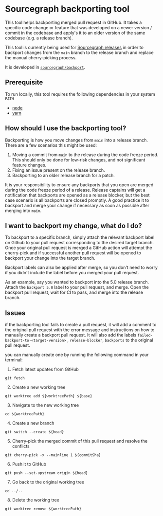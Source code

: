 # Sourcegraph backporting tool

This tool helps backporting merged pull request in GitHub. It takes a specific code change or feature that was developed on a newer version / commit in the codebase and apply's it to an older version of the same codebase (e.g. a release branch).

This tool is currently being used for [Sourcegraph releases](../process/releases/index.md) in order to backport changes from the `main` branch to the release branch and replace the manual cherry-picking process.

It is developed in [`sourcegraph/backport`](https://github.com/sourcegraph/backport).

## Prerequisite

To run locally, this tool requires the following dependencies in your system `PATH`

- [node](https://github.com/nvm-sh/nvm)
- [yarn](https://classic.yarnpkg.com/en/docs/install#mac-stable)

## How should I use the backporting tool?

Backporting is how you move changes from `main` into a release branch. There are a few scenarios this might be used:

1. Moving a commit from `main` to the release during the code freeze period. This should only be done for low-risk changes, and not significant feature changes.
2. Fixing an issue present on the release branch.
3. Backporting to an older release branch for a patch.

It is your responsibility to ensure any backports that you open are merged during the code freeze period of a release. Release captains will get a notification that backports are opened as a release blocker, but the best case scenario is all backports are closed promptly. A good practice it to backport and merge your change if necessary as soon as possible after merging into `main`.

## I want to backport my change, what do I do?

To backport to a specific branch, simply attach the relevant backport label on Github to your pull request corresponding to the desired target branch. Once your original pull request is merged a GitHub action will attempt the cherry-pick and if successful another pull request will be opened to backport your change into the target branch.

Backport labels can also be applied after merge, so you don't need to worry if you didn't include the label before you merged your pull request.

As an example, say you wanted to backport into the 5.0 release branch. Attach the `backport 5.0` label to your pull request, and merge. Open the backport pull request, wait for CI to pass, and merge into the release branch.


## Issues

if the backporting tool fails to create a pull request, it will add a comment to the original pull request with the error message and instructions on how to manually create a backport pull request.
It will also add the labels `failed-backport-to-<target-version>` , `release-blocker`, `backports` to the original pull request.

you can manually create one by running the following command in your terminal:

1. Fetch latest updates from GitHub

`git fetch`

2. Create a new working tree

`git worktree add ${worktreePath} ${base}`

3. Navigate to the new working tree

`cd ${worktreePath}`

4. Create a new branch

`git switch --create ${head}`

5. Cherry-pick the merged commit of this pull request and resolve the conflicts

`git cherry-pick -x --mainline 1 ${commitSha}`

6. Push it to GitHub

`git push --set-upstream origin ${head}`

7. Go back to the original working tree

`cd ../..`

8. Delete the working tree

`git worktree remove ${worktreePath}`

